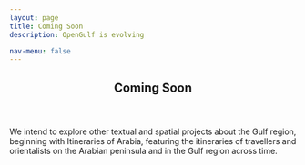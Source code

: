 ```yaml
---
layout: page
title: Coming Soon
description: OpenGulf is evolving 

nav-menu: false
---
```


<!-- One -->
<section id="one">
  <div class="inner">
    <header class="major">
      <h1>Coming Soon</h1>
    </header>

<p>
	We intend to explore other textual and spatial projects about the Gulf region, beginning with Itineraries of Arabia, featuring the itineraries of travellers and orientalists on the Arabian peninsula and in the Gulf region across time. 
</p>






